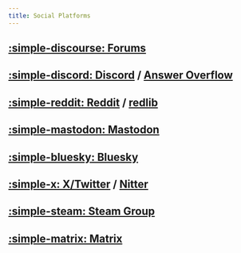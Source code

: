 ```yaml
---
title: Social Platforms
---
```


## [:simple-discourse: Forums](https://universal-blue.discourse.group/c/bazzite/5)

## [:simple-discord: Discord](https://discord.gg/WEu6BdFEtp) / [Answer Overflow](https://www.answeroverflow.com/c/1072614816579063828/1143023993041993769)

## [:simple-reddit: Reddit](https://www.reddit.com/r/bazzite) / [redlib](https://redlib.perennialte.ch/r/Bazzite)

## [:simple-mastodon: Mastodon](https://fosstodon.org/@UniversalBlue)

## [:simple-bluesky: Bluesky](https://bsky.app/profile/bazzite.gg)

## [:simple-x: X/Twitter](https://x.com/bazzite_gg) / [Nitter](https://xcancel.com/bazzite_gg)

## [:simple-steam: Steam Group](https://steamcommunity.com/groups/Bazzite)

## [:simple-matrix: Matrix](https://matrix.to/#/#universal-blue:matrix.org)

